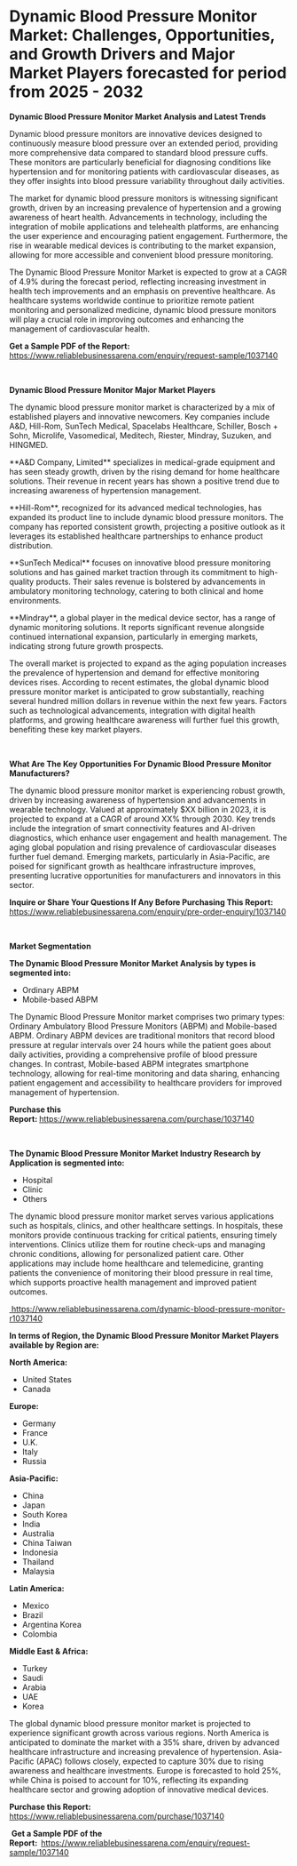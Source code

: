 <p><h1>Dynamic Blood Pressure Monitor Market: Challenges, Opportunities, and Growth Drivers and Major Market Players forecasted for period from 2025 - 2032</h1></p><p><strong>Dynamic Blood Pressure Monitor Market Analysis and Latest Trends</strong></p>
<p><p>Dynamic blood pressure monitors are innovative devices designed to continuously measure blood pressure over an extended period, providing more comprehensive data compared to standard blood pressure cuffs. These monitors are particularly beneficial for diagnosing conditions like hypertension and for monitoring patients with cardiovascular diseases, as they offer insights into blood pressure variability throughout daily activities.</p><p>The market for dynamic blood pressure monitors is witnessing significant growth, driven by an increasing prevalence of hypertension and a growing awareness of heart health. Advancements in technology, including the integration of mobile applications and telehealth platforms, are enhancing the user experience and encouraging patient engagement. Furthermore, the rise in wearable medical devices is contributing to the market expansion, allowing for more accessible and convenient blood pressure monitoring.</p><p>The Dynamic Blood Pressure Monitor Market is expected to grow at a CAGR of 4.9% during the forecast period, reflecting increasing investment in health tech improvements and an emphasis on preventive healthcare. As healthcare systems worldwide continue to prioritize remote patient monitoring and personalized medicine, dynamic blood pressure monitors will play a crucial role in improving outcomes and enhancing the management of cardiovascular health.</p></p>
<p><strong>Get a Sample PDF of the Report:&nbsp;</strong> <a href="https://www.reliablebusinessarena.com/enquiry/request-sample/1037140?utm_campaign=3497&utm_medium=2&utm_source=Github&utm_content=ia&utm_term=13042025&utm_id=dynamic-blood-pressure-monitor">https://www.reliablebusinessarena.com/enquiry/request-sample/1037140</a></p>
<p>&nbsp;</p>
<p><strong>Dynamic Blood Pressure Monitor Major Market Players</strong></p>
<p><p>The dynamic blood pressure monitor market is characterized by a mix of established players and innovative newcomers. Key companies include A&D, Hill-Rom, SunTech Medical, Spacelabs Healthcare, Schiller, Bosch + Sohn, Microlife, Vasomedical, Meditech, Riester, Mindray, Suzuken, and HINGMED. </p><p>**A&D Company, Limited** specializes in medical-grade equipment and has seen steady growth, driven by the rising demand for home healthcare solutions. Their revenue in recent years has shown a positive trend due to increasing awareness of hypertension management.</p><p>**Hill-Rom**, recognized for its advanced medical technologies, has expanded its product line to include dynamic blood pressure monitors. The company has reported consistent growth, projecting a positive outlook as it leverages its established healthcare partnerships to enhance product distribution.</p><p>**SunTech Medical** focuses on innovative blood pressure monitoring solutions and has gained market traction through its commitment to high-quality products. Their sales revenue is bolstered by advancements in ambulatory monitoring technology, catering to both clinical and home environments.</p><p>**Mindray**, a global player in the medical device sector, has a range of dynamic monitoring solutions. It reports significant revenue alongside continued international expansion, particularly in emerging markets, indicating strong future growth prospects.</p><p>The overall market is projected to expand as the aging population increases the prevalence of hypertension and demand for effective monitoring devices rises. According to recent estimates, the global dynamic blood pressure monitor market is anticipated to grow substantially, reaching several hundred million dollars in revenue within the next few years. Factors such as technological advancements, integration with digital health platforms, and growing healthcare awareness will further fuel this growth, benefiting these key market players.</p></p>
<p>&nbsp;</p>
<p><strong>What Are The Key Opportunities For Dynamic Blood Pressure Monitor Manufacturers?</strong></p>
<p><p>The dynamic blood pressure monitor market is experiencing robust growth, driven by increasing awareness of hypertension and advancements in wearable technology. Valued at approximately $XX billion in 2023, it is projected to expand at a CAGR of around XX% through 2030. Key trends include the integration of smart connectivity features and AI-driven diagnostics, which enhance user engagement and health management. The aging global population and rising prevalence of cardiovascular diseases further fuel demand. Emerging markets, particularly in Asia-Pacific, are poised for significant growth as healthcare infrastructure improves, presenting lucrative opportunities for manufacturers and innovators in this sector.</p></p>
<p><strong>Inquire or Share Your Questions If Any Before Purchasing This Report:</strong> <a href="https://www.reliablebusinessarena.com/enquiry/pre-order-enquiry/1037140?utm_campaign=3497&utm_medium=2&utm_source=Github&utm_content=ia&utm_term=13042025&utm_id=dynamic-blood-pressure-monitor">https://www.reliablebusinessarena.com/enquiry/pre-order-enquiry/1037140</a></p>
<p>&nbsp;</p>
<p><strong>Market Segmentation</strong></p>
<p><strong>The Dynamic Blood Pressure Monitor Market Analysis by types is segmented into:</strong></p>
<p><ul><li>Ordinary ABPM</li><li>Mobile-based ABPM</li></ul></p>
<p><p>The Dynamic Blood Pressure Monitor market comprises two primary types: Ordinary Ambulatory Blood Pressure Monitors (ABPM) and Mobile-based ABPM. Ordinary ABPM devices are traditional monitors that record blood pressure at regular intervals over 24 hours while the patient goes about daily activities, providing a comprehensive profile of blood pressure changes. In contrast, Mobile-based ABPM integrates smartphone technology, allowing for real-time monitoring and data sharing, enhancing patient engagement and accessibility to healthcare providers for improved management of hypertension.</p></p>
<p><strong>Purchase this Report:&nbsp;</strong><a href="https://www.reliablebusinessarena.com/purchase/1037140?utm_campaign=3497&utm_medium=2&utm_source=Github&utm_content=ia&utm_term=13042025&utm_id=dynamic-blood-pressure-monitor">https://www.reliablebusinessarena.com/purchase/1037140</a></p>
<p>&nbsp;</p>
<p><strong>The Dynamic Blood Pressure Monitor Market Industry Research by Application is segmented into:</strong></p>
<p><ul><li>Hospital</li><li>Clinic</li><li>Others</li></ul></p>
<p><p>The dynamic blood pressure monitor market serves various applications such as hospitals, clinics, and other healthcare settings. In hospitals, these monitors provide continuous tracking for critical patients, ensuring timely interventions. Clinics utilize them for routine check-ups and managing chronic conditions, allowing for personalized patient care. Other applications may include home healthcare and telemedicine, granting patients the convenience of monitoring their blood pressure in real time, which supports proactive health management and improved patient outcomes.</p></p>
<p><a href="https://www.reliablebusinessarena.com/dynamic-blood-pressure-monitor-r1037140?utm_campaign=3497&utm_medium=2&utm_source=Github&utm_content=ia&utm_term=13042025&utm_id=dynamic-blood-pressure-monitor">&nbsp;https://www.reliablebusinessarena.com/dynamic-blood-pressure-monitor-r1037140</a></p>
<p><strong>In terms of Region, the Dynamic Blood Pressure Monitor Market Players available by Region are:</strong></p>
<p>
    <p> <strong> North America: </strong>
        <ul>
            <li>United States</li>
            <li>Canada</li>
        </ul>
        </p> 
    <p> <strong> Europe: </strong>
        <ul>
            <li>Germany</li>
            <li>France</li>
            <li>U.K.</li>
            <li>Italy</li>
            <li>Russia</li>
        </ul>
        </p> 
    <p> <strong> Asia-Pacific: </strong>
        <ul>
            <li>China</li>
            <li>Japan</li>
            <li>South Korea</li>
            <li>India</li>
            <li>Australia</li>
            <li>China Taiwan</li>
            <li>Indonesia</li>
            <li>Thailand</li>
            <li>Malaysia</li>
        </ul>
        </p> 
    <p> <strong> Latin America: </strong>
        <ul>
            <li>Mexico</li>
            <li>Brazil</li>
            <li>Argentina Korea</li>
            <li>Colombia</li>
        </ul>
        </p> 
    <p> <strong> Middle East & Africa: </strong>
        <ul>
            <li>Turkey</li>
            <li>Saudi</li>
            <li>Arabia</li>
            <li>UAE</li>
            <li>Korea</li>
        </ul>
    </p>
    </p>
<p><p>The global dynamic blood pressure monitor market is projected to experience significant growth across various regions. North America is anticipated to dominate the market with a 35% share, driven by advanced healthcare infrastructure and increasing prevalence of hypertension. Asia-Pacific (APAC) follows closely, expected to capture 30% due to rising awareness and healthcare investments. Europe is forecasted to hold 25%, while China is poised to account for 10%, reflecting its expanding healthcare sector and growing adoption of innovative medical devices.</p></p>
<p><strong>Purchase this Report: </strong><a href="https://www.reliablebusinessarena.com/purchase/1037140?utm_campaign=3497&utm_medium=2&utm_source=Github&utm_content=ia&utm_term=13042025&utm_id=dynamic-blood-pressure-monitor">https://www.reliablebusinessarena.com/purchase/1037140</a></p>
<p>&nbsp;<strong>Get a Sample PDF of the Report:&nbsp;&nbsp;</strong><a href="https://www.reliablebusinessarena.com/enquiry/request-sample/1037140?utm_campaign=3497&utm_medium=2&utm_source=Github&utm_content=ia&utm_term=13042025&utm_id=dynamic-blood-pressure-monitor">https://www.reliablebusinessarena.com/enquiry/request-sample/1037140</a></p>
<p><strong></strong></p>
<p><p></p><p></p><p></p></p>